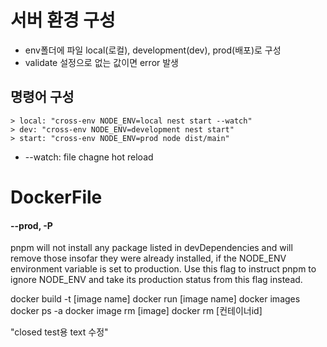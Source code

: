# 서버 환경 구성

- env폴더에 파일 local(로컬), development(dev), prod(배포)로 구성
- validate 설정으로 없는 값이면 error 발생

## 명령어 구성

    > local: "cross-env NODE_ENV=local nest start --watch"
    > dev: "cross-env NODE_ENV=development nest start"
    > start: "cross-env NODE_ENV=prod node dist/main"

- --watch: file chagne hot reload

# DockerFile

#### --prod, -P

pnpm will not install any package listed in devDependencies and will remove those insofar they were already installed, if the NODE_ENV environment variable is set to production. Use this flag to instruct pnpm to ignore NODE_ENV and take its production status from this flag instead.

docker build -t [image name]
docker run [image name]
docker images
docker ps -a
docker image rm [image]
docker rm [컨테이너id]

"closed test용 text 수정"
